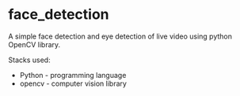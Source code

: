 # face_detection
A simple face detection and eye detection of live video using python OpenCV library.

Stacks used:
  * Python - programming language
  * opencv - computer vision library
  

